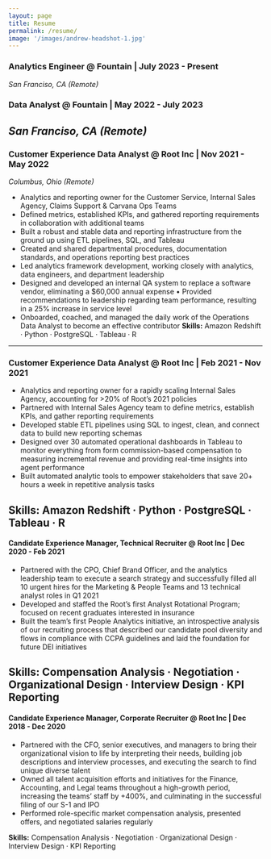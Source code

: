 ```yaml
---
layout: page
title: Resume
permalink: /resume/
image: '/images/andrew-headshot-1.jpg'
---
```


### Analytics Engineer @ Fountain | July 2023 - Present
_San Franciso, CA (Remote)_

### Data Analyst @ Fountain | May 2022 - July 2023
_San Franciso, CA (Remote)_
--
### Customer Experience Data Analyst @ Root Inc | Nov 2021 - May 2022
_Columbus, Ohio (Remote)_
- Analytics and reporting owner for the Customer Service, Internal Sales Agency, Claims Support & Carvana Ops Teams
- Defined metrics, established KPIs, and gathered reporting requirements in collaboration with additional teams
- Built a robust and stable data and reporting infrastructure from the ground up using ETL pipelines, SQL, and Tableau
- Created and shared departmental procedures, documentation standards, and operations reporting best practices
- Led analytics framework development, working closely with analytics, data engineers, and department leadership
- Designed and developed an internal QA system to replace a software vendor, eliminating a $60,000 annual expense • Provided recommendations to leadership regarding team performance, resulting in a 25% increase in service level
- Onboarded, coached, and managed the daily work of the Operations Data Analyst to become an effective contributor
**Skills:** Amazon Redshift · Python · PostgreSQL · Tableau · R
---
### Customer Experience Data Analyst @ Root Inc | Feb 2021 - Nov 2021
- Analytics and reporting owner for a rapidly scaling Internal Sales Agency, accounting for >20% of Root’s 2021 policies
- Partnered with Internal Sales Agency team to define metrics, establish KPIs, and gather reporting requirements
- Developed stable ETL pipelines using SQL to ingest, clean, and connect data to build new reporting schemas
- Designed over 30 automated operational dashboards in Tableau to monitor everything from form commission-based compensation to measuring incremental revenue and providing real-time insights into agent performance
- Built automated analytic tools to empower stakeholders that save 20+ hours a week in repetitive analysis tasks

**Skills:** Amazon Redshift · Python · PostgreSQL · Tableau · R
---
#### Candidate Experience Manager, Technical Recruiter @ Root Inc | Dec 2020 - Feb 2021
- Partnered with the CPO, Chief Brand Officer, and the analytics leadership team to execute a search strategy and successfully filled all 10 urgent hires for the Marketing & People Teams and 13 technical analyst roles in Q1 2021
- Developed and staffed the Root’s first Analyst Rotational Program; focused on recent graduates interested in insurance
- Built the team’s first People Analytics initiative, an introspective analysis of our recruiting process that described our candidate pool diversity and flows in compliance with CCPA guidelines and laid the foundation for future DEI initiatives

**Skills:** Compensation Analysis · Negotiation · Organizational Design · Interview Design · KPI Reporting
---
#### Candidate Experience Manager, Corporate Recruiter @ Root Inc | Dec 2018 - Dec 2020
- Partnered with the CFO, senior executives, and managers to bring their organizational vision to life by interpreting their needs, building job descriptions and interview processes, and executing the search to find unique diverse talent
- Owned all talent acquisition efforts and initiatives for the Finance, Accounting, and Legal teams throughout a high-growth period, increasing the teams’ staff by +400%, and culminating in the successful filing of our S-1 and IPO
- Performed role-specific market compensation analysis, presented offers, and negotiated salaries regularly

**Skills:** Compensation Analysis · Negotiation · Organizational Design · Interview Design · KPI Reporting